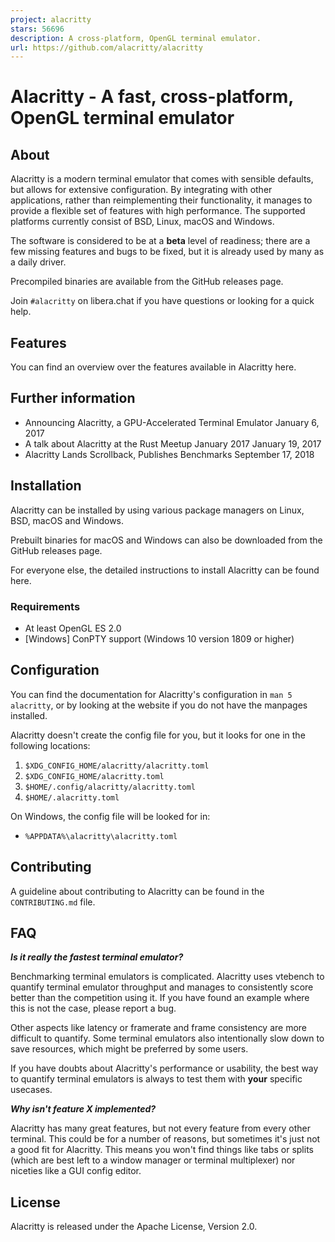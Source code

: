 ```yaml
---
project: alacritty
stars: 56696
description: A cross-platform, OpenGL terminal emulator.
url: https://github.com/alacritty/alacritty
---
```


Alacritty - A fast, cross-platform, OpenGL terminal emulator
============================================================

About
-----

Alacritty is a modern terminal emulator that comes with sensible defaults, but allows for extensive configuration. By integrating with other applications, rather than reimplementing their functionality, it manages to provide a flexible set of features with high performance. The supported platforms currently consist of BSD, Linux, macOS and Windows.

The software is considered to be at a **beta** level of readiness; there are a few missing features and bugs to be fixed, but it is already used by many as a daily driver.

Precompiled binaries are available from the GitHub releases page.

Join `#alacritty` on libera.chat if you have questions or looking for a quick help.

Features
--------

You can find an overview over the features available in Alacritty here.

Further information
-------------------

-   Announcing Alacritty, a GPU-Accelerated Terminal Emulator January 6, 2017
-   A talk about Alacritty at the Rust Meetup January 2017 January 19, 2017
-   Alacritty Lands Scrollback, Publishes Benchmarks September 17, 2018

Installation
------------

Alacritty can be installed by using various package managers on Linux, BSD, macOS and Windows.

Prebuilt binaries for macOS and Windows can also be downloaded from the GitHub releases page.

For everyone else, the detailed instructions to install Alacritty can be found here.

### Requirements

-   At least OpenGL ES 2.0
-   \[Windows\] ConPTY support (Windows 10 version 1809 or higher)

Configuration
-------------

You can find the documentation for Alacritty's configuration in `man 5 alacritty`, or by looking at the website if you do not have the manpages installed.

Alacritty doesn't create the config file for you, but it looks for one in the following locations:

1.  `$XDG_CONFIG_HOME/alacritty/alacritty.toml`
2.  `$XDG_CONFIG_HOME/alacritty.toml`
3.  `$HOME/.config/alacritty/alacritty.toml`
4.  `$HOME/.alacritty.toml`

On Windows, the config file will be looked for in:

-   `%APPDATA%\alacritty\alacritty.toml`

Contributing
------------

A guideline about contributing to Alacritty can be found in the `CONTRIBUTING.md` file.

FAQ
---

**_Is it really the fastest terminal emulator?_**

Benchmarking terminal emulators is complicated. Alacritty uses vtebench to quantify terminal emulator throughput and manages to consistently score better than the competition using it. If you have found an example where this is not the case, please report a bug.

Other aspects like latency or framerate and frame consistency are more difficult to quantify. Some terminal emulators also intentionally slow down to save resources, which might be preferred by some users.

If you have doubts about Alacritty's performance or usability, the best way to quantify terminal emulators is always to test them with **your** specific usecases.

**_Why isn't feature X implemented?_**

Alacritty has many great features, but not every feature from every other terminal. This could be for a number of reasons, but sometimes it's just not a good fit for Alacritty. This means you won't find things like tabs or splits (which are best left to a window manager or terminal multiplexer) nor niceties like a GUI config editor.

License
-------

Alacritty is released under the Apache License, Version 2.0.
